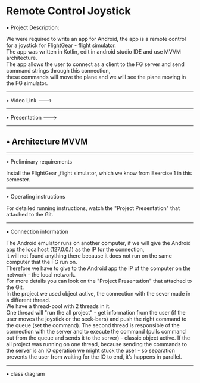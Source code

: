 # Remote Control Joystick

• Project Description:

We were required to write an app for Android, the app is a remote control for a joystick for FlightGear - flight simulator.  
The app was written in Kotlin, edit in android studio IDE and use MVVM architecture.  
The app allows the user to connect as a client to the FG server and send command strings through this connection,  
these commands will move the plane and we will see the plane moving in the FG simulator.  
_______________________________________________________________________________________________________
• Video Link --->
_______________________________________________________________________________________________________
• Presentation ---> 
_______________________________________________________________________________________________________
• Architecture MVVM
--
_______________________________________________________________________________________________________
• Preliminary requirements

Install the FlightGear ,flight simulator, which we know from Exercise 1 in this semester.  
_______________________________________________________________________________________________________

• Operating instructions

For detailed running instructions, watch the "Project Presentation" that attached to the Git.  
_______________________________________________________________________________________________________
• Connection information

The Android emulator runs on another computer, if we will give the Android app the localhost (127.0.0.1) as the IP for the connection,  
it will not found anything there because it does not run on the same computer that the FG run on.  
Therefore we have to give to the Android app the IP of the computer on the network - the local network.  
For more details you can look on the "Project Presentation" that attached to the Git.  
In the project we used object active, the connection with the sever made in a different thread.  
We have a thread-pool with 2 threads in it.  
One thread will "run the all project" - get information from the user (if the user moves the joystick or the seek-bars) and push the right command to the queue (set the command).
The second thread is responsible of the connection with the server and to execute the command (pulls command out from the queue and sends it to the server) - classic object active.
If the all project was running on one thread, because sending the commands to the server is an IO operation we might stuck the user - so separation prevents the user from waiting for the IO to end, it’s happens in parallel.
_______________________________________________________________________________________________________

• class diagram 
